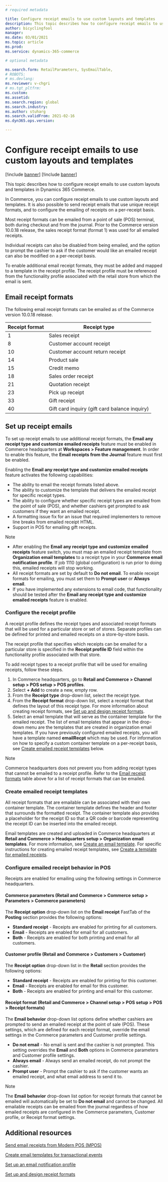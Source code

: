 ```yaml
---
# required metadata

title: Configure receipt emails to use custom layouts and templates
description: This topic describes how to configure receipt emails to use custom layouts and templates in Dynamics 365 Commerce. 
author: bicyclingfool
manager: 
ms.date: 03/01/2021
ms.topic: article
ms.prod: 
ms.service: dynamics-365-commerce

# optional metadata

ms.search.form: RetailParameters, SysEmailTable,
# ROBOTS: 
# ms.devlang: 
ms.reviewer: v-chgri
# ms.tgt_pltfrm: 
ms.custom:
ms.assetid:
ms.search.region: global
ms.search.industry: 
ms.author: stuharg
ms.search.validFrom: 2021-02-16
ms.dyn365.ops.version: 

---
```


# Configure receipt emails to use custom layouts and templates

[!include [banner](includes/banner.md)]
[!include [banner](includes/preview-banner.md)]

This topic describes how to configure receipt emails to use custom layouts and templates in Dynamics 365 Commerce.

In Commerce, you can configure receipt emails to use custom layouts and templates. It is also possible to send receipt emails that use unique receipt formats, and to configure the emailing of receipts on a per-receipt basis. 

Most receipt formats can be emailed from a point of sale (POS) terminal, both during checkout and from the journal. Prior to the Commerce version 10.0.18 release, the sales receipt format (format 1) was used for all emailed receipts. 

Individual receipts can also be disabled from being emailed, and the option to prompt the cashier to ask if the customer would like an emailed receipt can also be modified on a per-receipt basis.

To enable additional email receipt formats, they must be added and mapped to a template in the receipt profile. The receipt profile must be referenced from the functionality profile associated with the retail store from which the email is sent.

## Email receipt formats

The following email receipt formats can be emailed as of the Commerce version 10.0.18 release.

| Receipt format | Receipt type                                   |
| ------- | ---------------------------------------------- |
| 1       | Sales receipt                                 |
| 8       | Customer account receipt                      |
| 10      | Customer account return receipt               |
| 14      | Product sale                                   |
| 15      | Credit memo                                    |
| 18      | Sales order receipt                           |
| 21      | Quotation receipt                             |
| 23      | Pick up receipt                               |
| 33      | Gift receipt                                   |
| 40      | Gift card inquiry (gift card balance inquiry) |

 
## Set up receipt emails

To set up receipt emails to use additional receipt formats, the **Email any receipt type and customize emailed receipts** feature must be enabled in Commerce headquarters at **Workspaces \> Feature management**. In order to enable this feature, the **Email receipts from the Journal** feature must first be enabled.

Enabling the **Email any receipt type and customize emailed receipts** feature activates the following capabilities:

- The ability to email the receipt formats listed above.
- The ability to customize the template that delivers the emailed receipt for specific receipt types.
- The ability to configure whether specific receipt types are emailed from the point of sale (POS), and whether cashiers get prompted to ask customers if they want an emailed receipt.
- A formatting issue fix for an issue that required implementers to remove line breaks from emailed receipt HTML.
- Support in POS for emailing gift receipts.

> [!NOTE]
> - After enabling the **Email any receipt type and customize emailed receipts** feature switch, you must map an emailed receipt template from **Organization email templates** to a receipt type in your **Commerce email notification profile**. If job 1110 (global configuration) is run prior to doing this, emailed receipts will stop working.
> - All receipt formats are set by default to **Do not email**. To enable receipt formats for emailing, you must set them to **Prompt user** or **Always email**.     
> - If you have implemented any extensions to email code, that functionality should be tested after the **Email any receipt type and customize emailed receipts** feature is enabled. 

### Configure the receipt profile

A receipt profile defines the receipt types and associated receipt formats that will be used for a particular store or set of stores. Separate profiles can be defined for printed and emailed receipts on a store-by-store basis. 

The receipt profile that specifies which receipts can be emailed for a particular store is specified in the **Receipt profile ID** field within the functionality profile associated with that store. 

To add receipt types to a receipt profile that will be used for emailing receipts, follow these steps.

1. In Commerce headquarters, go to **Retail and Commerce \> Channel setup \> POS setup \> POS profiles**.
1. Select **+ Add** to create a new, empty row.
1. From the **Receipt type** drop-down list, select the receipt type.
1. From the **Receipt format** drop-down list, select a receipt format that defines the layout of this receipt type. For more information about creating receipt formats, see [Set up and design receipt formats](receipt-templates-printing.md).
1. Select an email template that will serve as the container template for the emailed receipt. The list of email templates that appear in the drop-down menu are the templates that are created in organization email templates. If you have previously configured emailed receipts, you will have a template named **emailRecpt** which may be used. For information on how to specify a custom container template on a per-receipt basis, see [Create emailed receipt templates](#create-emailed-receipt-templates) below. 

> [!NOTE]
> Commerce headquarters does not prevent you from adding receipt types that cannot be emailed to a receipt profile. Refer to the [Email receipt formats](#email-receipt-formats) table above for a list of receipt formats that can be emailed.

### Create emailed receipt templates

All receipt formats that are emailable can be associated with their own container template. The container template defines the header and footer that surrounds the formatted receipt. The container template also provides a placeholder for the receipt ID so that a QR code or barcode representing the receipt ID can be inserted into the emailed receipt. 

Email templates are created and uploaded in Commerce headquarters at **Retail and Commerce \> Headquarters setup \> Organization email templates**. For more information, see [Create an email template](email-templates-transactions.md#create-an-email-template). For specific instructions for creating emailed receipt templates, see [Create a template for emailed receipts](email-templates-transactions.md#create-a-template-for-emailed-receipts). 

### Configure emailed receipt behavior in POS

Receipts are enabled for emailing using the following settings in Commerce headquarters.

#### Commerce parameters (Retail and Commerce \> Commerce setup \> Parameters \> Commerce parameters)  

The **Receipt option** drop-down list on the **Email receipt** FastTab of the **Posting** section provides the following options:

- **Standard receipt** - Receipts are enabled for printing for all customers.
- **Email** - Receipts are enabled for email for all customers.
- **Both** - Receipts are enabled for both printing and email for all customers.

#### Customer profile (Retail and Commerce \> Customers \> Customer)

The **Receipt option** drop-down list in the **Retail** section provides the following options:

- **Standard receipt** - Receipts are enabled for printing for this customer.
- **Email** - Receipts are enabled for email for this customer.
- **Both** - Receipts are enabled for printing and email for this customer.

#### Receipt format (Retail and Commerce \> Channel setup \> POS setup \> POS \> Receipt formats)

The **Email behavior** drop-down list options define whether cashiers are prompted to send an emailed receipt at the point of sale (POS). These settings, which are defined for each receipt format, override the email settings in the Commerce parameters and Customer profile settings.

- **Do not email** - No email is sent and the cashier is not prompted. This setting overrides the **Email** and **Both** options in Commerce parameters and Customer profile settings.
- **Always email** - Always send an emailed receipt, do not prompt the cashier.
- **Prompt user** - Prompt the cashier to ask if the customer wants an emailed receipt, and what email address to send it to.

> [!NOTE]
> The **Email behavior** drop-down list option for receipt formats that cannot be emailed will automatically be set to **Do not email** and cannot be changed.
> All emailable receipts can be emailed from the journal regardless of how emailed receipts are configured in the Commerce parameters, Customer profile, or Receipt format settings. 

## Additional resources

[Send email receipts from Modern POS (MPOS)](email-receipts.md)

[Create email templates for transactional events](email-templates-transactions.md)

[Set up an email notification profile](email-notification-profiles.md)

[Set up and design receipt formats](receipt-templates-printing.md)



